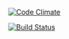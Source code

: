 [![Code Climate](https://codeclimate.com/github/tex314/stock.png)](https://codeclimate.com/github/tex314/stock)

[![Build Status](https://travis-ci.org/tex314/stock.png?branch=master)](https://travis-ci.org/tex314/stock)



